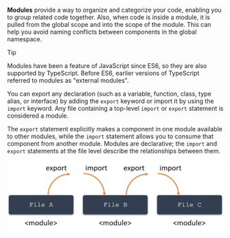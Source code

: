 **Modules** provide a way to organize and categorize your code, enabling you to group related code together. Also, when code is inside a module, it is pulled from the global scope and into the scope of the module. This can help you avoid naming conflicts between components in the global namespace.

> [!TIP]
> Modules have been a feature of JavaScript since ES6, so they are also supported by TypeScript. Before ES6, earlier versions of TypeScript referred to modules as "external modules".

You can export any declaration (such as a variable, function, class, type alias, or interface) by adding the `export` keyword or import it by using the `import` keyword. Any file containing a top-level `import` or `export` statement is considered a module.

The `export` statement explicitly makes a component in one module available to other modules, while the `import` statement allows you to consume that component from another module. Modules are declarative; the `import` and `export` statements at the file level describe the relationships between them.

![Modules are connected to each other through a series of export and import statements. ](../media/m07_modules.jpg)
